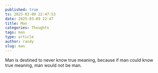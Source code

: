 ```yaml
---
published: true
ts: 2025-03-09 22:47:53
date: 2025-03-09 22:47
title: Man
categories: Thoughts
tags: man
type: article
author: randy
slug: man
---
```

<p>Man is destined to never know true meaning, because if man could know true meaning, man would not be man.</p>